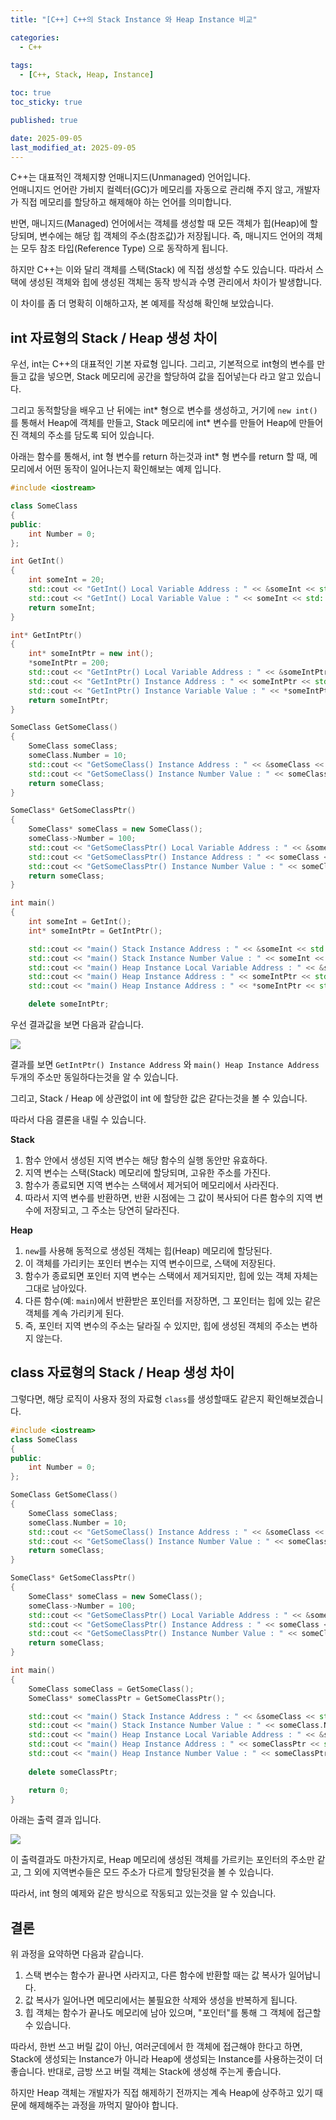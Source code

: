 ```yaml
---
title: "[C++] C++의 Stack Instance 와 Heap Instance 비교"

categories:
  - C++
  
tags:
  - [C++, Stack, Heap, Instance]

toc: true
toc_sticky: true

published: true

date: 2025-09-05
last_modified_at: 2025-09-05
---
```


C++는 대표적인 객체지향 언매니지드(Unmanaged) 언어입니다.  
언매니지드 언어란 가비지 컬렉터(GC)가 메모리를 자동으로 관리해 주지 않고, 개발자가 직접 메모리를 할당하고 해제해야 하는 언어를 의미합니다.

반면, 매니지드(Managed) 언어에서는 객체를 생성할 때 모든 객체가 힙(Heap)에 할당되며, 변수에는 해당 힙 객체의 주소(참조값)가 저장됩니다. 즉, 매니지드 언어의 객체는 모두 참조 타입(Reference Type) 으로 동작하게 됩니다.

하지만 C++는 이와 달리 객체를 스택(Stack) 에 직접 생성할 수도 있습니다. 따라서 스택에 생성된 객체와 힙에 생성된 객체는 동작 방식과 수명 관리에서 차이가 발생합니다.

이 차이를 좀 더 명확히 이해하고자, 본 예제를 작성해 확인해 보았습니다.

## int 자료형의 Stack / Heap 생성 차이

우선, int는 C++의 대표적인 기본 자료형 입니다. 그리고, 기본적으로 int형의 변수를 만들고 값을 넣으면, Stack 메모리에 공간을 할당하여 값을 집어넣는다 라고 알고 있습니다.

그리고 동적할당을 배우고 난 뒤에는 int* 형으로 변수를 생성하고, 거기에 `new int()`를 통해서 Heap에 객체를 만들고, Stack 메모리에 int* 변수를 만들어 Heap에 만들어진 객체의 주소를 담도록 되어 있습니다.

아래는 함수를 통해서, int 형 변수를 return 하는것과 int* 형 변수를 return 할 때, 메모리에서 어떤 동작이 일어나는지 확인해보는 예제 입니다.

```cpp
#include <iostream>

class SomeClass
{
public:
	int Number = 0;
};

int GetInt()
{
	int someInt = 20;
	std::cout << "GetInt() Local Variable Address : " << &someInt << std::endl;
	std::cout << "GetInt() Local Variable Value : " << someInt << std::endl;
	return someInt;
}

int* GetIntPtr()
{
	int* someIntPtr = new int();
	*someIntPtr = 200;
	std::cout << "GetIntPtr() Local Variable Address : " << &someIntPtr << std::endl;
	std::cout << "GetIntPtr() Instance Address : " << someIntPtr << std::endl;
	std::cout << "GetIntPtr() Instance Variable Value : " << *someIntPtr << std::endl;
	return someIntPtr;
}

SomeClass GetSomeClass()
{
	SomeClass someClass;
	someClass.Number = 10;
	std::cout << "GetSomeClass() Instance Address : " << &someClass << std::endl;
	std::cout << "GetSomeClass() Instance Number Value : " << someClass.Number << std::endl;
	return someClass;
}

SomeClass* GetSomeClassPtr()
{
	SomeClass* someClass = new SomeClass();
	someClass->Number = 100;
	std::cout << "GetSomeClassPtr() Local Variable Address : " << &someClass << std::endl;
	std::cout << "GetSomeClassPtr() Instance Address : " << someClass << std::endl;
	std::cout << "GetSomeClassPtr() Instance Number Value : " << someClass->Number << std::endl;
	return someClass;
}

int main()
{
	int someInt = GetInt();
	int* someIntPtr = GetIntPtr();

	std::cout << "main() Stack Instance Address : " << &someInt << std::endl;
	std::cout << "main() Stack Instance Number Value : " << someInt << std::endl;
	std::cout << "main() Heap Instance Local Variable Address : " << &someIntPtr << std::endl;
	std::cout << "main() Heap Instance Address : " << someIntPtr << std::endl;
	std::cout << "main() Heap Instance Address : " << *someIntPtr << std::endl;

	delete someIntPtr;
```

우선 결과값을 보면 다음과 같습니다.

![](/images/Pasted%20image%2020250905164624.png)

결과를 보면 `GetIntPtr() Instance Address` 와 `main() Heap Instance Address` 두개의 주소만 동일하다는것을 알 수 있습니다. 

그리고, Stack / Heap 에 상관없이 int 에 할당한 값은 같다는것을 볼 수 있습니다.

따라서 다음 결론을 내릴 수 있습니다.

 **Stack**
1. 함수 안에서 생성된 지역 변수는 해당 함수의 실행 동안만 유효하다.
2. 지역 변수는 스택(Stack) 메모리에 할당되며, 고유한 주소를 가진다.
3. 함수가 종료되면 지역 변수는 스택에서 제거되어 메모리에서 사라진다.
4. 따라서 지역 변수를 반환하면, 반환 시점에는 그 값이 복사되어 다른 함수의 지역 변수에 저장되고, 그 주소는 당연히 달라진다.

 **Heap**
1. `new`를 사용해 동적으로 생성된 객체는 힙(Heap) 메모리에 할당된다.
2. 이 객체를 가리키는 포인터 변수는 지역 변수이므로, 스택에 저장된다.
3. 함수가 종료되면 포인터 지역 변수는 스택에서 제거되지만, 힙에 있는 객체 자체는 그대로 남아있다.
4. 다른 함수(예: `main`)에서 반환받은 포인터를 저장하면, 그 포인터는 힙에 있는 같은 객체를 계속 가리키게 된다.
5. 즉, 포인터 지역 변수의 주소는 달라질 수 있지만, 힙에 생성된 객체의 주소는 변하지 않는다.




## class 자료형의 Stack / Heap 생성 차이

그렇다면, 해당 로직이 사용자 정의 자료형 `class`를 생성할때도 같은지 확인해보겠습니다.

```cpp
#include <iostream>
class SomeClass
{
public:
	int Number = 0;
};

SomeClass GetSomeClass()
{
	SomeClass someClass;
	someClass.Number = 10;
	std::cout << "GetSomeClass() Instance Address : " << &someClass << std::endl;
	std::cout << "GetSomeClass() Instance Number Value : " << someClass.Number << std::endl;
	return someClass;
}

SomeClass* GetSomeClassPtr()
{
	SomeClass* someClass = new SomeClass();
	someClass->Number = 100;
	std::cout << "GetSomeClassPtr() Local Variable Address : " << &someClass << std::endl;
	std::cout << "GetSomeClassPtr() Instance Address : " << someClass << std::endl;
	std::cout << "GetSomeClassPtr() Instance Number Value : " << someClass->Number << std::endl;
	return someClass;
}

int main()
{
	SomeClass someClass = GetSomeClass();
	SomeClass* someClassPtr = GetSomeClassPtr();

	std::cout << "main() Stack Instance Address : " << &someClass << std::endl;
	std::cout << "main() Stack Instance Number Value : " << someClass.Number << std::endl;
	std::cout << "main() Heap Instance Local Variable Address : " << &someClassPtr << std::endl;
	std::cout << "main() Heap Instance Address : " << someClassPtr << std::endl;
	std::cout << "main() Heap Instance Number Value : " << someClassPtr->Number << std::endl;
	
	delete someClassPtr;

	return 0;
}
```

아래는 출력 결과 입니다.

![](/images/Pasted%20image%2020250905164842.png)

이 출력결과도 마찬가지로, Heap 메모리에 생성된 객체를 가르키는 포인터의 주소만 같고, 그 외에 지역변수들은 모드 주소가 다르게 할당된것을 볼 수 있습니다.

따라서, int 형의 예제와 같은 방식으로 작동되고 있는것을 알 수 있습니다.

## 결론

위 과정을 요약하면 다음과 같습니다. 

1. 스택 변수는 함수가 끝나면 사라지고, 다른 함수에 반환할 때는 값 복사가 일어납니다.
2. 값 복사가 일어나면 메모리에서는 불필요한 삭제와 생성을 반복하게 됩니다.
3. 힙 객체는 함수가 끝나도 메모리에 남아 있으며, "포인터"를 통해 그 객체에 접근할 수 있습니다.

따라서, 한번 쓰고 버릴 값이 아닌, 여러군데에서 한 객체에 접근해야 한다고 하면, Stack에 생성되는 Instance가 아니라 Heap에 생성되는 Instance를 사용하는것이 더 좋습니다. 반대로, 금방 쓰고 버릴 객체는 Stack에 생성해 주는게 좋습니다.

하지만 Heap 객체는 개발자가 직접 해제하기 전까지는 계속 Heap에 상주하고 있기 때문에 해제해주는 과정을 까먹지 말아야 합니다.
